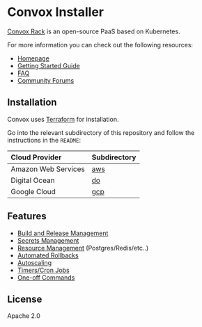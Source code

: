 # Convox Installer

[Convox Rack](https://github.com/convox/convox) is an open-source PaaS based on Kubernetes.

For more information you can check out the following resources:

- [Homepage](https://convox.com)
- [Getting Started Guide](https://docs.convox.com/introduction/getting-started)
- [FAQ](https://docs.convox.com/introduction/faq)
- [Community Forums](https://community.convox.com/)

## Installation

Convox uses [Terraform](https://www.terraform.io/) for installation.

Go into the relevant subdirectory of this repository and follow the instructions in the `README`:

| Cloud Provider      | Subdirectory |
|:--------------------|:-------------|
| Amazon Web Services | [aws](/aws)  |
| Digital Ocean       | [do](/do)    |
| Google Cloud        | [gcp](/gcp)  |

## Features

* [Build and Release Management](https://docs.convox.com/deployment/builds)
* [Secrets Management](https://docs.convox.com/application/environment)
* [Resource Management](https://docs.convox.com/use-cases/resources) \(Postgres/Redis/etc..\)
* [Automated Rollbacks](https://docs.convox.com/deployment/rolling-back)
* [Autoscaling](https://docs.convox.com/deployment/scaling)
* [Timers/Cron Jobs](https://docs.convox.com/application/timers)
* [One-off Commands](https://docs.convox.com/management/one-off-commands)

## License

Apache 2.0
